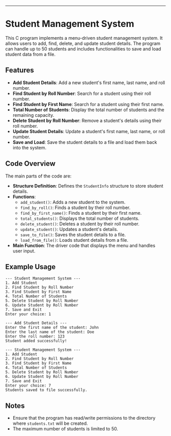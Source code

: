 

---

# Student Management System

This C program implements a menu-driven student management system. It allows users to add, find, delete, and update student details. The program can handle up to 50 students and includes functionalities to save and load student data from a file.

## Features

- **Add Student Details**: Add a new student's first name, last name, and roll number.
- **Find Student by Roll Number**: Search for a student using their roll number.
- **Find Student by First Name**: Search for a student using their first name.
- **Total Number of Students**: Display the total number of students and the remaining capacity.
- **Delete Student by Roll Number**: Remove a student's details using their roll number.
- **Update Student Details**: Update a student's first name, last name, or roll number.
- **Save and Load**: Save the student details to a file and load them back into the system.

## Code Overview

The main parts of the code are:

- **Structure Definition**: Defines the `StudentInfo` structure to store student details.
- **Functions**:
  - `add_student()`: Adds a new student to the system.
  - `find_by_roll()`: Finds a student by their roll number.
  - `find_by_first_name()`: Finds a student by their first name.
  - `total_students()`: Displays the total number of students.
  - `delete_student()`: Deletes a student by their roll number.
  - `update_student()`: Updates a student's details.
  - `save_to_file()`: Saves the student details to a file.
  - `load_from_file()`: Loads student details from a file.
- **Main Function**: The driver code that displays the menu and handles user input.

## Example Usage

```plaintext
--- Student Management System ---
1. Add Student
2. Find Student by Roll Number
3. Find Student by First Name
4. Total Number of Students
5. Delete Student by Roll Number
6. Update Student by Roll Number
7. Save and Exit
Enter your choice: 1

--- Add Student Details ---
Enter the first name of the student: John
Enter the last name of the student: Doe
Enter the roll number: 123
Student added successfully!

--- Student Management System ---
1. Add Student
2. Find Student by Roll Number
3. Find Student by First Name
4. Total Number of Students
5. Delete Student by Roll Number
6. Update Student by Roll Number
7. Save and Exit
Enter your choice: 7
Students saved to file successfully.
```

## Notes

- Ensure that the program has read/write permissions to the directory where `students.txt` will be created.
- The maximum number of students is limited to 50.
